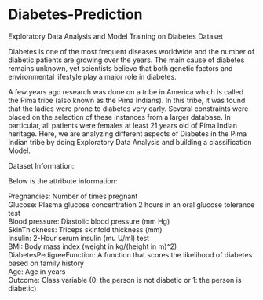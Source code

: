 # Diabetes-Prediction
Exploratory Data Analysis and Model Training on Diabetes Dataset

Diabetes is one of the most frequent diseases worldwide and the number of diabetic patients are growing over the years. The main cause of diabetes remains unknown, yet scientists believe that both genetic factors and environmental lifestyle play a major role in diabetes.

A few years ago research was done on a tribe in America which is called the Pima tribe (also known as the Pima Indians). In this tribe, it was found that the ladies were prone to diabetes very early. Several constraints were placed on the selection of these instances from a larger database. In particular, all patients were females at least 21 years old of Pima Indian heritage. Here, we are analyzing different aspects of Diabetes in the Pima Indian tribe by doing Exploratory Data Analysis and building a classification Model.

Dataset Information:

Below is the attribute information:

Pregnancies: Number of times pregnant <br>
Glucose: Plasma glucose concentration 2 hours in an oral glucose tolerance test <br>
Blood pressure: Diastolic blood pressure (mm Hg) <br>
SkinThickness: Triceps skinfold thickness (mm) <br>
Insulin: 2-Hour serum insulin (mu U/ml) test <br>
BMI: Body mass index (weight in kg/(height in m)^2) <br>
DiabetesPedigreeFunction: A function that scores the likelihood of diabetes based on family history <br>
Age: Age in years <br>
Outcome: Class variable (0: the person is not diabetic or 1: the person is diabetic) <br>
